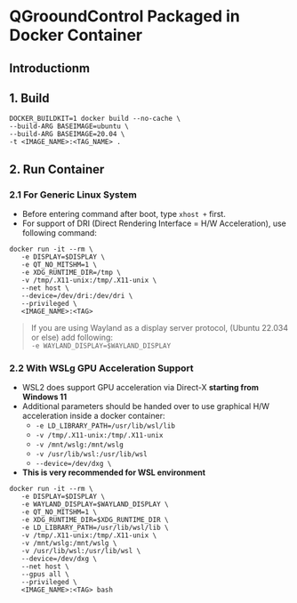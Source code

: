 # QGrooundControl Packaged in Docker Container

## Introductionm

## 1. Build

```shell
DOCKER_BUILDKIT=1 docker build --no-cache \
--build-ARG BASEIMAGE=ubuntu \
--build-ARG BASEIMAGE=20.04 \
-t <IMAGE_NAME>:<TAG_NAME> .
```

## 2. Run Container

### 2.1 For Generic Linux System

- Before entering command after boot, type `xhost +` first.
- For support of DRI (Direct Rendering Interface = H/W Acceleration), use following command:

```shell
docker run -it --rm \
   -e DISPLAY=$DISPLAY \
   -e QT_NO_MITSHM=1 \
   -e XDG_RUNTIME_DIR=/tmp \
   -v /tmp/.X11-unix:/tmp/.X11-unix \
   --net host \
   --device=/dev/dri:/dev/dri \
   --privileged \
   <IMAGE_NAME>:<TAG>
```

> If you are using Wayland as a display server protocol, (Ubuntu 22.034 or else) add following:<br/>
`-e WAYLAND_DISPLAY=$WAYLAND_DISPLAY`

### 2.2 With WSLg GPU Acceleration Support

- WSL2 does support GPU acceleration via Direct-X **starting from Windows 11**
- Additional parameters should be handed over to use graphical H/W acceleration inside a docker container:
  - `-e LD_LIBRARY_PATH=/usr/lib/wsl/lib`
  - `-v /tmp/.X11-unix:/tmp/.X11-unix`
  - `-v /mnt/wslg:/mnt/wslg`
  - `-v /usr/lib/wsl:/usr/lib/wsl`
  - `--device=/dev/dxg \`
- **This is very recommended for WSL environment**

```shell
docker run -it --rm \
   -e DISPLAY=$DISPLAY \
   -e WAYLAND_DISPLAY=$WAYLAND_DISPLAY \
   -e QT_NO_MITSHM=1 \
   -e XDG_RUNTIME_DIR=$XDG_RUNTIME_DIR \
   -e LD_LIBRARY_PATH=/usr/lib/wsl/lib \
   -v /tmp/.X11-unix:/tmp/.X11-unix \
   -v /mnt/wslg:/mnt/wslg \
   -v /usr/lib/wsl:/usr/lib/wsl \
   --device=/dev/dxg \
   --net host \
   --gpus all \
   --privileged \
   <IMAGE_NAME>:<TAG> bash
```